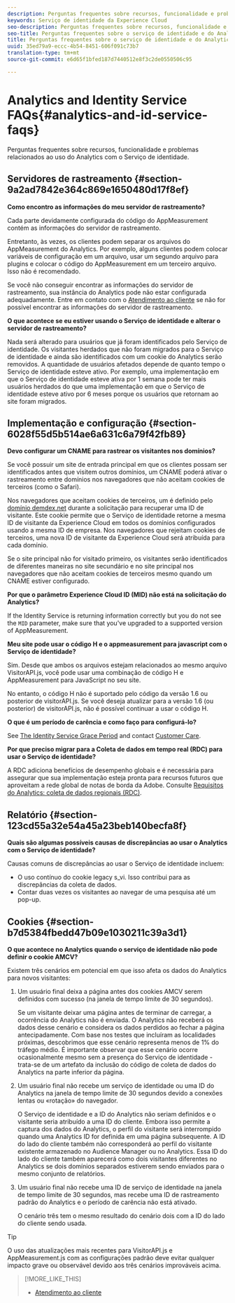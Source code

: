 ```yaml
---
description: Perguntas frequentes sobre recursos, funcionalidade e problemas relacionados ao uso do Analytics com o Serviço de identidade da Experience Cloud.
keywords: Serviço de identidade da Experience Cloud
seo-description: Perguntas frequentes sobre recursos, funcionalidade e problemas relacionados ao uso do Analytics com o Serviço de identidade.
seo-title: Perguntas frequentes sobre o serviço de identidade e do Analytics
title: Perguntas frequentes sobre o serviço de identidade e do Analytics
uuid: 35ed79a9-eccc-4b54-8451-606f091c73b7
translation-type: tm+mt
source-git-commit: e6d65f1bfed187d7440512e8f3c2de0550506c95

---
```



# Analytics and Identity Service FAQs{#analytics-and-id-service-faqs}

Perguntas frequentes sobre recursos, funcionalidade e problemas relacionados ao uso do Analytics com o Serviço de identidade.

## Servidores de rastreamento {#section-9a2ad7842e364c869e1650480d17f8ef}

**Como encontro as informações do meu servidor de rastreamento?**

Cada parte devidamente configurada do código do AppMeasurement contém as informações do servidor de rastreamento.

Entretanto, às vezes, os clientes podem separar os arquivos do AppMeasurement do Analytics. Por exemplo, alguns clientes podem colocar variáveis de configuração em um arquivo, usar um segundo arquivo para plugins e colocar o código do AppMeasurement em um terceiro arquivo. Isso não é recomendado.

Se você não conseguir encontrar as informações do servidor de rastreamento, sua instância do Analytics pode não estar configurada adequadamente. Entre em contato com o [Atendimento ao cliente](https://helpx.adobe.com/marketing-cloud/contact-support.html) se não for possível encontrar as informações do servidor de rastreamento.

**O que acontece se eu estiver usando o Serviço de identidade e alterar o servidor de rastreamento?**

Nada será alterado para usuários que já foram identificados pelo Serviço de identidade. Os visitantes herdados que não foram migrados para o Serviço de identidade e ainda são identificados com um cookie do Analytics serão removidos. A quantidade de usuários afetados depende de quanto tempo o Serviço de identidade esteve ativo. Por exemplo, uma implementação em que o Serviço de identidade esteve ativa por 1 semana pode ter mais usuários herdados do que uma implementação em que o Serviço de identidade esteve ativo por 6 meses porque os usuários que retornam ao site foram migrados.

## Implementação e configuração {#section-6028f55d5b514ae6a631c6a79f42fb89}

**Devo configurar um CNAME para rastrear os visitantes nos domínios?**

Se você possuir um site de entrada principal em que os clientes possam ser identificados antes que visitem outros domínios, um CNAME poderá ativar o rastreamento entre domínios nos navegadores que não aceitam cookies de terceiros (como o Safari).

Nos navegadores que aceitam cookies de terceiros, um é definido pelo [domínio demdex.net](https://marketing.adobe.com/resources/help/en_US/aam/demdex-calls.html) durante a solicitação para recuperar uma ID de visitante. Este cookie permite que o Serviço de identidade retorne a mesma ID de visitante da Experience Cloud em todos os domínios configurados usando a mesma ID de empresa. Nos navegadores que rejeitam cookies de terceiros, uma nova ID de visitante da Experience Cloud será atribuída para cada domínio.

Se o site principal não for visitado primeiro, os visitantes serão identificados de diferentes maneiras no site secundário e no site principal nos navegadores que não aceitam cookies de terceiros mesmo quando um CNAME estiver configurado.

**Por que o parâmetro Experience Cloud ID (MID) não está na solicitação do Analytics?**

If the Identity Service is returning information correctly but you do not see the `MID` parameter, make sure that you've upgraded to a supported version of AppMeasurement.

**Meu site pode usar o código H e o appmeasurement para javascript com o Serviço de identidade?**

Sim. Desde que ambos os arquivos estejam relacionados ao mesmo arquivo VisitorAPI.js, você pode usar uma combinação de código H e AppMeasurement para JavaScript no seu site.

No entanto, o código H não é suportado pelo código da versão 1.6 ou posterior de visitorAPI.js. Se você deseja atualizar para a versão 1.6 (ou posterior) de visitorAPI.js, não é possível continuar a usar o código H.

**O que é um período de carência e como faço para configurá-lo?**

See [The Identity Service Grace Period](../reference/analytics-reference/grace-period.md) and contact [Customer Care](https://helpx.adobe.com/marketing-cloud/contact-support.html).

**Por que preciso migrar para a Coleta de dados em tempo real (RDC) para usar o Serviço de identidade?**

A RDC adiciona benefícios de desempenho globais e é necessária para assegurar que sua implementação esteja pronta para recursos futuros que aproveitam a rede global de notas de borda da Adobe. Consulte [Requisitos do Analytics: coleta de dados regionais (RDC)](../reference/requirements.md#section-7d04bb013bc84a25bae3b148bc0ca25f).

## Relatório {#section-123cd55a32e54a45a23beb140becfa8f}

**Quais são algumas possíveis causas de discrepâncias ao usar o Analytics com o Serviço de identidade?**

Causas comuns de discrepâncias ao usar o Serviço de identidade incluem:

* O uso contínuo do cookie legacy s_vi. Isso contribui para as discrepâncias da coleta de dados.
* Contar duas vezes os visitantes ao navegar de uma pesquisa até um pop-up.

## Cookies {#section-b7d5384fbedd47b09e1030211c39a3d1}

**O que acontece no Analytics quando o serviço de identidade não pode definir o cookie AMCV?**

Existem três cenários em potencial em que isso afeta os dados do Analytics para novos visitantes:

1. Um usuário final deixa a página antes dos cookies AMCV serem definidos com sucesso (na janela de tempo limite de 30 segundos).

   Se um visitante deixar uma página antes de terminar de carregar, a ocorrência do Analytics não é enviada. O Analytics não receberá os dados desse cenário e considera os dados perdidos ao fechar a página antecipadamente. Com base nos testes que incluíram as localidades próximas, descobrimos que esse cenário representa menos de 1% do tráfego médio. É importante observar que esse cenário ocorre ocasionalmente mesmo sem a presença do Serviço de identidade - trata-se de um artefato da inclusão do código de coleta de dados do Analytics na parte inferior da página.

1. Um usuário final não recebe um serviço de identidade ou uma ID do Analytics na janela de tempo limite de 30 segundos devido a conexões lentas ou «rotação» do navegador.

   O Serviço de identidade e a ID do Analytics não seriam definidos e o visitante seria atribuído a uma ID do cliente. Embora isso permite a captura dos dados do Analytics, o perfil do visitante será interrompido quando uma Analytics ID for definida em uma página subsequente. A ID do lado do cliente também não corresponderá ao perfil do visitante existente armazenado no Audience Manager ou no Analytics. Essa ID do lado do cliente também aparecerá como dois visitantes diferentes no Analytics se dois domínios separados estiverem sendo enviados para o mesmo conjunto de relatórios.

1. Um usuário final não recebe uma ID de serviço de identidade na janela de tempo limite de 30 segundos, mas recebe uma ID de rastreamento padrão do Analytics e o período de carência não está ativado.

   O cenário três tem o mesmo resultado do cenário dois com a ID do lado do cliente sendo usada.

>[!TIP]
>
>O uso das atualizações mais recentes para VisitorAPI.js e AppMeasurement.js com as configurações padrão deve evitar qualquer impacto grave ou observável devido aos três cenários improváveis acima.

>[!MORE_LIKE_THIS]
>
>* [Atendimento ao cliente](https://helpx.adobe.com/marketing-cloud/contact-support.html)

